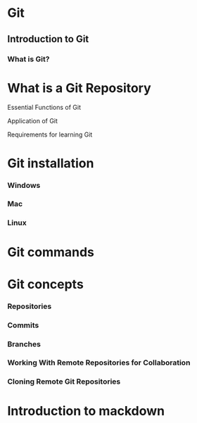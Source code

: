 # Git

## Introduction to Git

### What is Git?

# What is a Git  Repository 

Essential Functions of Git

Application of Git

Requirements for learning Git

# Git installation

### Windows

### Mac

### Linux

# Git commands

# Git concepts

### Repositories

### Commits

### Branches

### Working With Remote Repositories for Collaboration

### Cloning Remote Git Repositories

# Introduction to mackdown 



